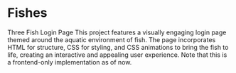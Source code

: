 # Fishes
 Three Fish Login Page This project features a visually engaging login page themed around the aquatic environment of fish. The page incorporates HTML for structure, CSS for styling, and CSS animations to bring the fish to life, creating an interactive and appealing user experience. Note that this is a frontend-only implementation as of now.
